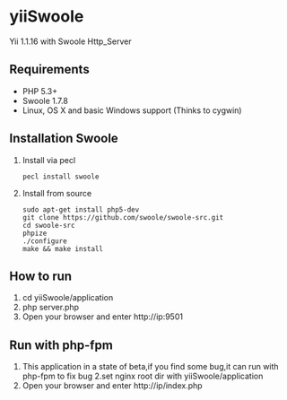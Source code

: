yiiSwoole
========

Yii 1.1.16 with Swoole Http_Server

## Requirements

* PHP 5.3+
* Swoole 1.7.8
* Linux, OS X and basic Windows support (Thinks to cygwin)

## Installation Swoole

1. Install via pecl
    
    ```
    pecl install swoole
    ```

2. Install from source

    ```
    sudo apt-get install php5-dev
    git clone https://github.com/swoole/swoole-src.git
    cd swoole-src
    phpize
    ./configure
    make && make install
    ```
## How to run
1. cd yiiSwoole/application
2. php server.php
3. Open your browser and enter http://ip:9501

## Run with php-fpm
1. This application in a state of  beta,if you find some bug,it can run with php-fpm to fix bug
2.set nginx root dir with yiiSwoole/application
3. Open your browser and enter http://ip/index.php